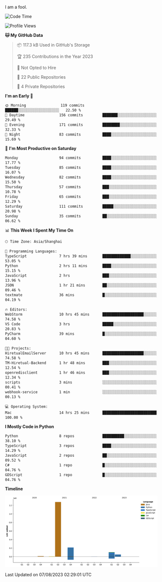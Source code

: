 I am a fool.

<!--START_SECTION:waka-->
![Code Time](http://img.shields.io/badge/Code%20Time-588%20hrs%2055%20mins-blue)

![Profile Views](http://img.shields.io/badge/Profile%20Views-2-blue)

**🐱 My GitHub Data** 

> 📦 117.3 kB Used in GitHub's Storage 
 > 
> 🏆 235 Contributions in the Year 2023
 > 
> 🚫 Not Opted to Hire
 > 
> 📜 22 Public Repositories 
 > 
> 🔑 4 Private Repositories 
 > 
**I'm an Early 🐤** 

```text
🌞 Morning                119 commits         ██████░░░░░░░░░░░░░░░░░░░   22.50 % 
🌆 Daytime                156 commits         ███████░░░░░░░░░░░░░░░░░░   29.49 % 
🌃 Evening                171 commits         ████████░░░░░░░░░░░░░░░░░   32.33 % 
🌙 Night                  83 commits          ████░░░░░░░░░░░░░░░░░░░░░   15.69 % 
```
📅 **I'm Most Productive on Saturday** 

```text
Monday                   94 commits          ████░░░░░░░░░░░░░░░░░░░░░   17.77 % 
Tuesday                  85 commits          ████░░░░░░░░░░░░░░░░░░░░░   16.07 % 
Wednesday                82 commits          ████░░░░░░░░░░░░░░░░░░░░░   15.50 % 
Thursday                 57 commits          ███░░░░░░░░░░░░░░░░░░░░░░   10.78 % 
Friday                   65 commits          ███░░░░░░░░░░░░░░░░░░░░░░   12.29 % 
Saturday                 111 commits         █████░░░░░░░░░░░░░░░░░░░░   20.98 % 
Sunday                   35 commits          ██░░░░░░░░░░░░░░░░░░░░░░░   06.62 % 
```


📊 **This Week I Spent My Time On** 

```text
🕑︎ Time Zone: Asia/Shanghai

💬 Programming Languages: 
TypeScript               7 hrs 39 mins       █████████████░░░░░░░░░░░░   53.05 % 
Python                   2 hrs 11 mins       ████░░░░░░░░░░░░░░░░░░░░░   15.15 % 
JavaScript               2 hrs               ███░░░░░░░░░░░░░░░░░░░░░░   13.96 % 
JSON                     1 hr 21 mins        ██░░░░░░░░░░░░░░░░░░░░░░░   09.46 % 
textmate                 36 mins             █░░░░░░░░░░░░░░░░░░░░░░░░   04.19 % 

🔥 Editors: 
WebStorm                 10 hrs 45 mins      ███████████████████░░░░░░   74.58 % 
VS Code                  3 hrs               █████░░░░░░░░░░░░░░░░░░░░   20.83 % 
PyCharm                  39 mins             █░░░░░░░░░░░░░░░░░░░░░░░░   04.60 % 

🐱‍💻 Projects: 
HiretualEmailServer      10 hrs 45 mins      ███████████████████░░░░░░   74.58 % 
TM-Hiretual-Backend      1 hr 48 mins        ███░░░░░░░░░░░░░░░░░░░░░░   12.54 % 
openredisclient          1 hr 46 mins        ███░░░░░░░░░░░░░░░░░░░░░░   12.34 % 
scripts                  3 mins              ░░░░░░░░░░░░░░░░░░░░░░░░░   00.41 % 
webhook-service          1 min               ░░░░░░░░░░░░░░░░░░░░░░░░░   00.13 % 

💻 Operating System: 
Mac                      14 hrs 25 mins      █████████████████████████   100.00 % 
```

**I Mostly Code in Python** 

```text
Python                   8 repos             ██████████░░░░░░░░░░░░░░░   38.10 % 
TypeScript               3 repos             ████░░░░░░░░░░░░░░░░░░░░░   14.29 % 
JavaScript               2 repos             ██░░░░░░░░░░░░░░░░░░░░░░░   09.52 % 
C#                       1 repo              █░░░░░░░░░░░░░░░░░░░░░░░░   04.76 % 
GDScript                 1 repo              █░░░░░░░░░░░░░░░░░░░░░░░░   04.76 % 
```



**Timeline**

![Lines of Code chart](https://raw.githubusercontent.com/VeejaLiu/VeejaLiu/master/assets/bar_graph.png)


 Last Updated on 07/08/2023 02:29:01 UTC
<!--END_SECTION:waka-->

